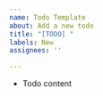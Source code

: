 ```yaml
---
name: Todo Template
about: Add a new todo
title: "[TODO] "
labels: New
assignees: ''

---
```


* Todo content
